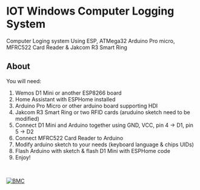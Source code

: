 # IOT Windows Computer Logging System
Computer Loging system Using ESP, ATMega32 Arduino Pro micro, MFRC522 Card Reader &amp; Jakcom R3 Smart Ring

## About
You will need: 
1. Wemos D1 Mini or another ESP8266 board
2. Home Assistant with ESPHome installed
3. Arduino Pro Micro or other arduino board supporting HDI
4. Jakcom R3 Smart Ring or two RFID cards (aruduino sketch need to be modified)
5. Connect D1 Mini and Arduino together using GND, VCC, pin 4 -> D1, pin 5 -> D2
6. Connect MFRC522 Card Reader to Arduino
7. Modify arduino sketch to your needs (keyboard language &amp; chips UIDs)
8. Flash Arduino with sketch &amp; flash D1 Mini with ESPHome code
9. Enjoy!

&nbsp;

[![BMC](https://www.buymeacoffee.com/assets/img/custom_images/white_img.png)](https://www.buymeacoffee.com/pasleto)